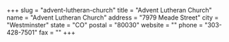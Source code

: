 +++
slug = "advent-lutheran-church"
title = "Advent Lutheran Church"
name = "Advent Lutheran Church"
address = "7979 Meade Street"
city = "Westminster"
state = "CO"
postal = "80030"
website = ""
phone = "303-428-7501"
fax = ""
+++
